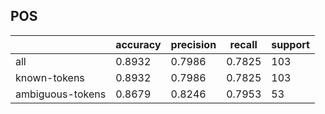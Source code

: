 
## POS

|                  | accuracy | precision | recall | support |
|------------------|----------|-----------|--------|---------|
| all              | 0.8932   | 0.7986    | 0.7825 | 103     |
| known-tokens     | 0.8932   | 0.7986    | 0.7825 | 103     |
| ambiguous-tokens | 0.8679   | 0.8246    | 0.7953 | 53      |

